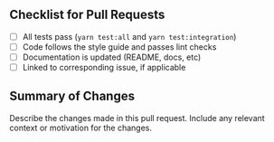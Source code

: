 ## Checklist for Pull Requests

- [ ] All tests pass (`yarn test:all` and `yarn test:integration`)
- [ ] Code follows the style guide and passes lint checks
- [ ] Documentation is updated (README, docs, etc)
- [ ] Linked to corresponding issue, if applicable

## Summary of Changes

Describe the changes made in this pull request. Include any relevant context or motivation for the changes.
